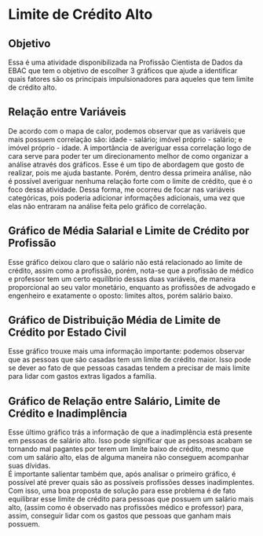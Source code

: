 # Limite de Crédito Alto
## Objetivo
Essa é uma atividade disponibilizada na Profissão Cientista de Dados da EBAC que tem o objetivo de escolher 3 gráficos que ajude a identificar quais fatores são os principais impulsionadores para aqueles que tem limite de crédito alto.

## Relação entre Variáveis 
De acordo com o mapa de calor, podemos observar que as variáveis que mais possuem correlação são: idade - salário; imóvel próprio - salário; e imóvel próprio - idade. A importância de averiguar essa correlação logo de cara serve para poder ter um direcionamento melhor de como organizar a análise através dos gráficos. Esse é um tipo de abordagem que gosto de realizar, pois me ajuda bastante. 
Porém, dentro dessa primeira análise, não é possível averiguar nenhuma relação forte com o limite de crédito, que é o foco dessa atividade. Dessa forma, me ocorreu de focar nas variáveis categóricas, pois poderia adicionar informações adicionais, uma vez que elas não entraram na análise feita pelo gráfico de correlação. 
## Gráfico de Média Salarial e Limite de Crédito por Profissão
Esse gráfico deixou claro que o salário não está relacionado ao limite de crédito, assim como a profissão, porém, nota-se que a profissão de médico e professor tem um certo equilíbrio dessas duas variáveis, de maneira proporcional ao seu valor monetário, enquanto as profissões de advogado e engenheiro e exatamente o oposto: limites altos, porém salário baixo.
## Gráfico de Distribuição Média de Limite de Crédito por Estado Civil
Esse gráfico trouxe mais uma informação importante: podemos observar que as pessoas que são casadas tem um limite de crédito maior. Isso pode se dever ao fato de que pessoas casadas tendem a precisar de mais limite para lidar com gastos extras ligados a família. 
## Gráfico de Relação entre Salário, Limite de Crédito e Inadimplência
Esse último gráfico trás a informação de que a inadimplência está presente em pessoas de salário alto. Isso pode significar que as pessoas acabam se tornando mal pagantes por terem um limite baixo de crédito, mesmo que com um salário alto, elas de alguma maneira não conseguem acompanhar suas dívidas. <br>
É importante salientar também que, após analisar o primeiro gráfico, é possível até prever quais são as possíveis profissões desses inadimplentes. <br>
Com isso, uma boa proposta de solução para esse problema é de fato equilibrar esse limite de crédito para pessoas que possuem um salário mais alto, (assim como é observado nas profissões médico e professor) para, assim, conseguir lidar com os gastos que pessoas que ganham mais possuem.  
